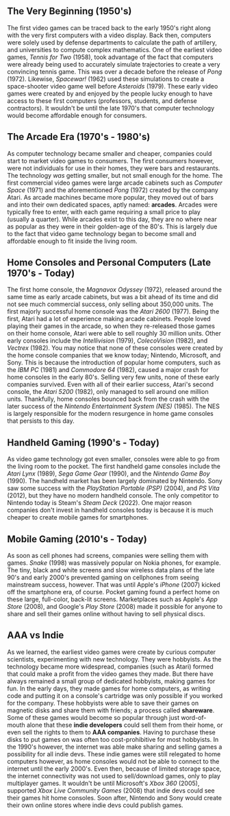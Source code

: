 ## The Very Beginning (1950's)
The first video games can be traced back to the early 1950's right along with the very first computers with a video display. Back then, computers were solely used by defense departments to calculate the path of artillery, and universities to compute complex mathematics. One of the earliest video games, *Tennis for Two* (1958), took advantage of the fact that computers were already being used to accurately simulate trajectories to create a very convincing tennis game. This was over a decade before the release of *Pong* (1972). Likewise, *Spacewar!* (1962) used these simulations to create a space-shooter video game well before *Asteroids* (1979). These early video games were created by and enjoyed by the people lucky enough to have access to these first computers (professors, students, and defense contractors). It wouldn't be until the late 1970's that computer technology would become affordable enough for consumers.

## The Arcade Era (1970's - 1980's)
As computer technology became smaller and cheaper, companies could start to market video games to consumers. The first consumers however, were not individuals for use in their homes, they were bars and restaurants. The technology *was* getting smaller, but not small enough for the home. The first commercial video games were large arcade cabinets such as *Computer Space* (1971) and the aforementioned *Pong* (1972) created by the company Atari. As arcade machines became more popular, they moved out of bars and into their own dedicated spaces, aptly named: **arcades**. Arcades were typically free to enter, with each game requiring a small price to play (usually a quarter). While arcades exist to this day, they are no where near as popular as they were in their golden-age of the 80's. This is largely due to the fact that video game technology began to become small and affordable enough to fit inside the living room.

## Home Consoles and Personal Computers (Late 1970's - Today)
The first home console, the *Magnavox Odyssey* (1972), released around the same time as early arcade cabinets, but was a bit ahead of its time and did not see much commercial success, only selling about 350,000 units. The first majorly successful home console was the *Atari 2600* (1977). Being the first, Atari had a lot of experience making arcade cabinets. People loved playing their games in the arcade, so when they re-released those games on their home console, Atari were able to sell roughly 30 million units. Other early consoles include the *Intellivision* (1979), *ColecoVision* (1982), and *Vectrex* (1982). You may notice that none of these consoles were created by the home console companies that we know today; Nintendo, Microsoft, and Sony. This is because the introduction of popular home computers, such as the *IBM PC* (1981) and *Commodore 64* (1982), caused a major crash for home consoles in the early 80's. Selling very few units, none of these early companies survived. Even with all of their earlier success, Atari's second console, the *Atari 5200* (1982), only managed to sell around one million units. Thankfully, home consoles bounced back from the crash with the later success of the *Nintendo Entertainment System (NES)* (1985). The NES is largely responsible for the modern resurgence in home game consoles that persists to this day.

## Handheld Gaming (1990's - Today)
As video game technology got even smaller, consoles were able to go from the living room to the pocket. The first handheld game consoles include the *Atari Lynx* (1989), *Sega Game Gear* (1990), and the *Nintendo Game Boy* (1990). The handheld market has been largely dominated by Nintendo. Sony saw some success with the *PlayStation Portable (PSP)* (2004), and *PS Vita* (2012), but they have no modern handheld console. The only competitor to Nintendo today is Steam's *Steam Deck* (2022). One major reason companies don't invest in handheld consoles today is because it is much cheaper to create mobile games for smartphones.

## Mobile Gaming (2010's - Today)
As soon as cell phones had screens, companies were selling them with games. *Snake* (1998) was massively popular on Nokia phones, for example. The tiny, black and white screens and slow wireless data plans of the late 90's and early 2000's prevented gaming on cellphones from seeing mainstream success, however. That was until Apple's *iPhone* (2007) kicked off the smartphone era, of course. Pocket gaming found a perfect home on these large, full-color, back-lit screens. Marketplaces such as Apple's *App Store* (2008), and Google's *Play Store* (2008) made it possible for anyone to share and sell their games online without having to sell physical discs.

## AAA vs Indie
As we learned, the earliest video games were create by curious computer scientists, experimenting with new technology. They were hobbyists. As the technology became more widespread, companies (such as Atari) formed that could make a profit from the video games they made. But there have always remained a small group of dedicated hobbyists, making games for fun. In the early days, they made games for home computers, as writing code and putting it on a console's cartridge was only possible if you worked for the company. These hobbyists were able to save their games on magnetic disks and share them with friends; a process called **shareware**. Some of these games would become so popular through just word-of-mouth alone that these **indie developers** could sell them from their home, or even sell the rights to them to **AAA companies**. Having to purchase these disks to put games on was often too cost-prohibitive for most hobbyists. In the 1990's however, the internet was able make sharing and selling games a possibility for all indie devs. These indie games were still relegated to home computers however, as home consoles would not be able to connect to the internet until the early 2000's. Even then, because of limited storage space, the internet connectivity was not used to sell/download games, only to play multiplayer games. It wouldn't be until Microsoft's *Xbox 360* (2005), supported *Xbox Live Community Games* (2008) that indie devs could see their games hit home consoles. Soon after, Nintendo and Sony would create their own online stores where indie devs could publish games.